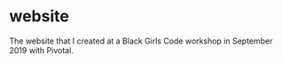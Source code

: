 # website
The website that I created at a Black Girls Code workshop in September 2019 with Pivotal.
